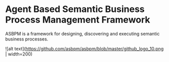 # Agent Based Semantic Business Process Management Framework
ASBPM is a framework for designing, discovering and executing semantic business processes.

![alt text](https://github.com/asbpm/asbpm/blob/master/github_logo_10.png | width=200)
